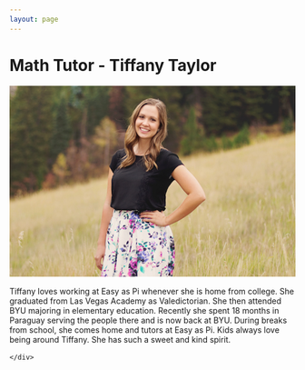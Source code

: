 ```yaml
---
layout: page
---
```

<!-- main start -->
<div class="main col-12">
  <div class="row">
    <div class="col-md-12">
      <h1 class="page-title">Math Tutor - Tiffany Taylor</h1>
      <div class="separator-2"></div>
      <div class="row">
        <div class="col-md-5 col-md-push-7 mb-20">
          <img src="/images/tutors/taylor_tiffany_bio.jpg" class="img-responsive" alt="Math Tutor Tiffany Taylor">
        </div>
        <div class="col-md-7 col-md-pull-5">
          <p>Tiffany loves working at Easy as Pi whenever she is home from college. She graduated from Las Vegas Academy as Valedictorian.  She then attended BYU majoring in elementary education.  Recently she spent 18 months in Paraguay serving the people there and is now back at BYU.  During breaks from school, she comes home and tutors at Easy as Pi.  Kids always love being around Tiffany.  She has such a sweet and kind spirit.</p>
        </div>
      </div>
      
    </div>
  </div>
</div>
<!-- main end -->